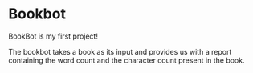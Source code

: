 # Bookbot
BookBot is my first project!

The bookbot takes a book as its input and provides us with a report containing the word count and the character count present in the book.
